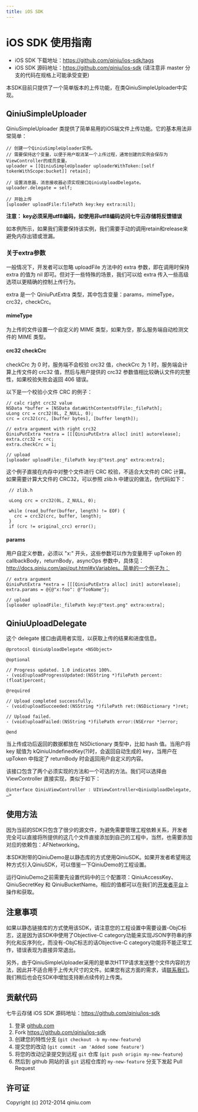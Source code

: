 ```yaml
---
title: iOS SDK
---
```


# iOS SDK 使用指南

- iOS SDK 下载地址：<https://github.com/qiniu/ios-sdk/tags>
- iOS SDK 源码地址：<https://github.com/qiniu/ios-sdk> (请注意非 master 分支的代码在规格上可能承受变更)

本SDK目前只提供了一个简单版本的上传功能，在类QiniuSimpleUploader中实现。

## QiniuSimpleUploader

QiniuSimpleUploader 类提供了简单易用的iOS端文件上传功能。它的基本用法非常简单：

	// 创建一个QiniuSimpleUploader实例。
	// 需要保持这个变量，以便于用户取消某一个上传过程，通常创建的实例会保存为ViewController的成员变量。
	uploader = [[QiniuSimpleUploader uploaderWithToken:[self tokenWithScope:bucket]] retain];

	// 设置消息器，消息接收器必须实现接口QiniuUploadDelegate。
	uploader.delegate = self;

	// 开始上传
	[uploader uploadFile:filePath key:key extra:nil];

**注意： key必须采用utf8编码，如使用非utf8编码访问七牛云存储将反馈错误**

如本例所示，如果我们需要保持该实例，我们需要手动的调用retain和release来避免内存出错或泄漏。

### 关于extra参数

一般情况下，开发者可以忽略 uploadFile 方法中的 extra 参数，即在调用时保持 extra 的值为 nil 即可。但对于一些特殊的场景，我们可以给 extra 传入一些高级选项以更精确的控制上传行为。

extra 是一个 QiniuPutExtra 类型，其中包含变量：params，mimeType，crc32，checkCrc。

#### mimeType

为上传的文件设置一个自定义的 MIME 类型，如果为空，那么服务端自动检测文件的 MIME 类型。

#### crc32 checkCrc

checkCrc 为 0 时，服务端不会校验 crc32 值，checkCrc 为 1 时，服务端会计算上传文件的 crc32 值，然后与用户提供的 crc32 参数值相比较确认文件的完整性，如果校验失败会返回 406 错误。

以下是一个校验小文件 CRC 的例子：

	// calc right crc32 value
    NSData *buffer = [NSData dataWithContentsOfFile:_filePath];
    uLong crc = crc32(0L, Z_NULL, 0);
    crc = crc32(crc, [buffer bytes], [buffer length]);

    // extra argument with right crc32
    QiniuPutExtra *extra = [[[QiniuPutExtra alloc] init] autorelease];
    extra.crc32 = crc;
    extra.checkCrc = 1;

    // upload
    [uploader uploadFile:_filePath key:@"test.png" extra:extra];

这个例子直接在内存中对整个文件进行 CRC 校验，不适合大文件的 CRC 计算。如果需要计算大文件的 CRC32，可以参照 zlib.h 中建议的做法，伪代码如下：

	 // zlib.h

     uLong crc = crc32(0L, Z_NULL, 0);

     while (read_buffer(buffer, length) != EOF) {
       crc = crc32(crc, buffer, length);
     }
     if (crc != original_crc) error();

#### params

用户自定义参数，必须以 "x:" 开头，这些参数可以作为变量用于 upToken 的 callbackBody，returnBody，asyncOps 参数中，具体见：http://docs.qiniu.com/api/put.html#xVariables。简单的一个例子为：

	// extra argument
    QiniuPutExtra *extra = [[[QiniuPutExtra alloc] init] autorelease];
    extra.params = @{@"x:foo": @"fooName"};

    // upload
    [uploader uploadFile:_filePath key:@"test.png" extra:extra];

## QiniuUploadDelegate

这个 delegate 接口由调用者实现，以获取上传的结果和进度信息。

	@protocol QiniuUploadDelegate <NSObject>

	@optional

	// Progress updated. 1.0 indicates 100%.
	- (void)uploadProgressUpdated:(NSString *)filePath percent:(float)percent;

	@required

	// Upload completed successfully.
	- (void)uploadSucceeded:(NSString *)filePath ret:(NSDictionary *)ret;

	// Upload failed.
	- (void)uploadFailed:(NSString *)filePath error:(NSError *)error;

	@end

当上传成功后返回的数据都放在 NSDictionary 类型中，比如 hash 值。当用户将 key 赋值为 kQiniuUndefinedKey(?)时，会返回自动生成的 key，当用户在 upToken 中指定了 returnBody 时会返回用户自定义的内容。

该接口包含了两个必须实现的方法和一个可选的方法。我们可以选择由 ViewController 直接实现，类似于如下：

	@interface QiniuViewController : UIViewController<QiniuUploadDelegate, …>

## 使用方法

因为当前的SDK只包含了很少的源文件，为避免需要管理工程依赖关系，开发者完全可以直接将所提供的这几个文件直接添加到自己的工程中，当然，也需要添加对应的依赖包：AFNetworking。

本SDK附带的QiniuDemo是以静态库的方式使用QiniuSDK。如果开发者希望用这种方式引入QiniuSDK，可以借鉴一下QiniuDemo的工程设置。

运行QiniuDemo之前需要先设置代码中的三个配置项：QiniuAccessKey、QiniuSecretKey 和 QiniuBucketName。相应的值都可以在我们的[开发者平台]( https://portal.qiniu.com/)上操作和获取。

## 注意事项

如果以静态链接库的方式使用该SDK，请注意您的工程设置中需要设置-ObjC标志，这是因为该SDK中使用了Objective-C category功能来实现JSON字符串的序列化和反序列化，而没有-ObjC标志的话Objective-C category功能将不能正常工作，错误表现为直接异常退出。

另外，由于QiniuSimpleUploader采用的是单次HTTP请求发送整个文件内容的方法，因此并不适合用于上传大尺寸的文件。如果您有这方面的需求，请[联系我们](http://support.qiniu.com/home)。我们稍后也会在SDK中增加支持断点续传的上传类。

<a name="Contributing"></a>

## 贡献代码

七牛云存储 iOS SDK 源码地址：<https://github.com/qiniu/ios-sdk>

1. 登录 [github.com](https://github.com)
2. Fork <https://github.com/qiniu/ios-sdk>
3. 创建您的特性分支 (`git checkout -b my-new-feature`)
4. 提交您的改动 (`git commit -am 'Added some feature'`)
5. 将您的改动记录提交到远程 `git` 仓库 (`git push origin my-new-feature`)
6. 然后到 github 网站的该 `git` 远程仓库的 `my-new-feature` 分支下发起 Pull Request

<a name="License"></a>

## 许可证

Copyright (c) 2012-2014 qiniu.com
